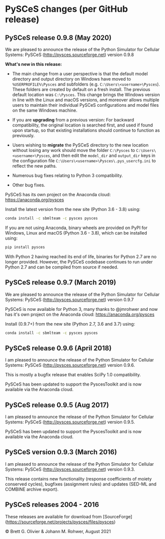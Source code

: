 # PySCeS changes (per GitHub release)

## PySCeS release 0.9.8 (May 2020)

We are pleased to announce the release of the Python Simulator for Cellular Systems:
PySCeS (http://pysces.sourceforge.net) version 0.9.8

**What's new in this release:**

* The main change from a user perspective is that the default model directory and output
  directory on Windows have moved to `%USERPROFILE%\Pysces` and subfolders 
  (e.g. `C:\Users\<username>\Pysces`). These folders are created by default on a fresh
  install. The previous default location was `C:\Pysces`. This change brings the Windows
  version in line with the Linux and macOS versions, and moreover allows multiple users
  to maintain their individual PySCeS configurations and model files on the same Windows
  machine.

* If you are **upgrading** from a previous version: For backward compatibility, the
  original location is searched first, and used if found upon startup, so that existing
  installations should continue to function as previously.

* Users wishing to **migrate** the PySCeS directory to the new location without losing
  any work should move the folder `C:\Pysces` to `C:\Users\<username>\Pysces`, and then
  edit the `model_dir` and `output_dir` keys in the configuration
  file `C:\Users\<username>\Pysces\.pys_usercfg.ini` to reflect the new paths.

* Numerous bug fixes relating to Python 3 compatibility.

* Other bug fixes.

PySCeS has its own project on the Anaconda cloud: https://anaconda.org/pysces

Install the latest version from the new site (Python 3.6 - 3.8) using:

```bash    
conda install -c sbmlteam -c pysces pysces
```

If you are not using Anaconda, binary wheels are provided on PyPI for Windows, Linux and
macOS (Python 3.6 - 3.8), which can be installed using:

```bash
pip install pysces
```

With Python 2 having reached its end of life, binaries for Python 2.7 are no longer
provided. However, the PySCeS codebase continues to run under Python 2.7 and can be
compiled from source if needed.

## PySCeS release 0.9.7 (March 2019)

We are pleased to announce the release of the Python Simulator for Cellular Systems:
PySCeS (http://pysces.sourceforge.net) version 0.9.7

PySCeS is now available for Python 3, many thanks to @jmrohwer and now has it's own
project on the Anaconda cloud: https://anaconda.org/pysces

Install (0.9.7+) from the new site (Python 2.7, 3.6 and 3.7) using:

```bash
conda install -c sbmlteam -c pysces pysces 
```

## PySCeS release 0.9.6 (April 2018)

I am pleased to announce the release of the Python Simulator for Cellular Systems:
PySCeS (http://pysces.sourceforge.net) version 0.9.6.

This is mostly a bugfix release that enables SciPy 1.0 compatibility.

PySCeS has been updated to support the PyscesToolkit and is now available via the
Anaconda cloud.

## PySCeS release 0.9.5 (Aug 2017)

I am pleased to announce the release of the Python Simulator for Cellular Systems:
PySCeS (http://pysces.sourceforge.net) version 0.9.5.

PySCeS has been updated to support the PyscesToolkit and is now available via the
Anaconda cloud.

## PySCeS version 0.9.3 (March 2016)

I am pleased to announce the release of the Python Simulator for Cellular Systems:
PySCeS (http://pysces.sourceforge.net) version 0.9.3.

This release contains new functionality (response coefficients of moiety conserved
cycles), bugfixes (assignment rules) and updates (SED-ML and COMBINE archive export).

## PySCeS releases 2004 - 2016

These releases are available for download
from [SourceForge] (https://sourceforge.net/projects/pysces/files/pysces)

© Brett G. Olivier & Johann M. Rohwer, August 2021

